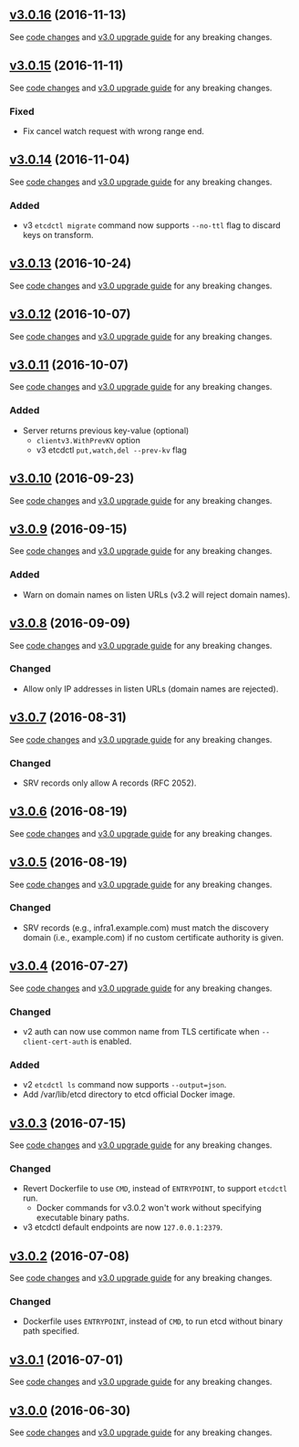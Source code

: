 

## [v3.0.16](https://github.com/branthz/etcd/releases/tag/v3.0.16) (2016-11-13)

See [code changes](https://github.com/branthz/etcd/compare/v3.0.15...v3.0.16) and [v3.0 upgrade guide](https://github.com/branthz/etcd/blob/master/Documentation/upgrades/upgrade_3_0.md) for any breaking changes.


## [v3.0.15](https://github.com/branthz/etcd/releases/tag/v3.0.15) (2016-11-11)

See [code changes](https://github.com/branthz/etcd/compare/v3.0.14...v3.0.15) and [v3.0 upgrade guide](https://github.com/branthz/etcd/blob/master/Documentation/upgrades/upgrade_3_0.md) for any breaking changes.

### Fixed

- Fix cancel watch request with wrong range end.


## [v3.0.14](https://github.com/branthz/etcd/releases/tag/v3.0.14) (2016-11-04)

See [code changes](https://github.com/branthz/etcd/compare/v3.0.13...v3.0.14) and [v3.0 upgrade guide](https://github.com/branthz/etcd/blob/master/Documentation/upgrades/upgrade_3_0.md) for any breaking changes.

### Added

- v3 `etcdctl migrate` command now supports `--no-ttl` flag to discard keys on transform.


## [v3.0.13](https://github.com/branthz/etcd/releases/tag/v3.0.13) (2016-10-24)

See [code changes](https://github.com/branthz/etcd/compare/v3.0.12...v3.0.13) and [v3.0 upgrade guide](https://github.com/branthz/etcd/blob/master/Documentation/upgrades/upgrade_3_0.md) for any breaking changes.


## [v3.0.12](https://github.com/branthz/etcd/releases/tag/v3.0.12) (2016-10-07)

See [code changes](https://github.com/branthz/etcd/compare/v3.0.11...v3.0.12) and [v3.0 upgrade guide](https://github.com/branthz/etcd/blob/master/Documentation/upgrades/upgrade_3_0.md) for any breaking changes.


## [v3.0.11](https://github.com/branthz/etcd/releases/tag/v3.0.11) (2016-10-07)

See [code changes](https://github.com/branthz/etcd/compare/v3.0.10...v3.0.11) and [v3.0 upgrade guide](https://github.com/branthz/etcd/blob/master/Documentation/upgrades/upgrade_3_0.md) for any breaking changes.

### Added

- Server returns previous key-value (optional)
  - `clientv3.WithPrevKV` option
  - v3 etcdctl `put,watch,del --prev-kv` flag


## [v3.0.10](https://github.com/branthz/etcd/releases/tag/v3.0.10) (2016-09-23)

See [code changes](https://github.com/branthz/etcd/compare/v3.0.9...v3.0.10) and [v3.0 upgrade guide](https://github.com/branthz/etcd/blob/master/Documentation/upgrades/upgrade_3_0.md) for any breaking changes.


## [v3.0.9](https://github.com/branthz/etcd/releases/tag/v3.0.9) (2016-09-15)

See [code changes](https://github.com/branthz/etcd/compare/v3.0.8...v3.0.9) and [v3.0 upgrade guide](https://github.com/branthz/etcd/blob/master/Documentation/upgrades/upgrade_3_0.md) for any breaking changes.

### Added

- Warn on domain names on listen URLs (v3.2 will reject domain names).


## [v3.0.8](https://github.com/branthz/etcd/releases/tag/v3.0.8) (2016-09-09)

See [code changes](https://github.com/branthz/etcd/compare/v3.0.7...v3.0.8) and [v3.0 upgrade guide](https://github.com/branthz/etcd/blob/master/Documentation/upgrades/upgrade_3_0.md) for any breaking changes.

### Changed

- Allow only IP addresses in listen URLs (domain names are rejected).


## [v3.0.7](https://github.com/branthz/etcd/releases/tag/v3.0.7) (2016-08-31)

See [code changes](https://github.com/branthz/etcd/compare/v3.0.6...v3.0.7) and [v3.0 upgrade guide](https://github.com/branthz/etcd/blob/master/Documentation/upgrades/upgrade_3_0.md) for any breaking changes.

### Changed

- SRV records only allow A records (RFC 2052).


## [v3.0.6](https://github.com/branthz/etcd/releases/tag/v3.0.6) (2016-08-19)

See [code changes](https://github.com/branthz/etcd/compare/v3.0.5...v3.0.6) and [v3.0 upgrade guide](https://github.com/branthz/etcd/blob/master/Documentation/upgrades/upgrade_3_0.md) for any breaking changes.


## [v3.0.5](https://github.com/branthz/etcd/releases/tag/v3.0.5) (2016-08-19)

See [code changes](https://github.com/branthz/etcd/compare/v3.0.4...v3.0.5) and [v3.0 upgrade guide](https://github.com/branthz/etcd/blob/master/Documentation/upgrades/upgrade_3_0.md) for any breaking changes.

### Changed

- SRV records (e.g., infra1.example.com) must match the discovery domain (i.e., example.com) if no custom certificate authority is given.


## [v3.0.4](https://github.com/branthz/etcd/releases/tag/v3.0.4) (2016-07-27)

See [code changes](https://github.com/branthz/etcd/compare/v3.0.3...v3.0.4) and [v3.0 upgrade guide](https://github.com/branthz/etcd/blob/master/Documentation/upgrades/upgrade_3_0.md) for any breaking changes.

### Changed

- v2 auth can now use common name from TLS certificate when `--client-cert-auth` is enabled.

### Added

- v2 `etcdctl ls` command now supports `--output=json`.
- Add /var/lib/etcd directory to etcd official Docker image.


## [v3.0.3](https://github.com/branthz/etcd/releases/tag/v3.0.3) (2016-07-15)

See [code changes](https://github.com/branthz/etcd/compare/v3.0.2...v3.0.3) and [v3.0 upgrade guide](https://github.com/branthz/etcd/blob/master/Documentation/upgrades/upgrade_3_0.md) for any breaking changes.

### Changed

- Revert Dockerfile to use `CMD`, instead of `ENTRYPOINT`, to support `etcdctl` run.
  - Docker commands for v3.0.2 won't work without specifying executable binary paths.
- v3 etcdctl default endpoints are now `127.0.0.1:2379`.


## [v3.0.2](https://github.com/branthz/etcd/releases/tag/v3.0.2) (2016-07-08)

See [code changes](https://github.com/branthz/etcd/compare/v3.0.1...v3.0.2) and [v3.0 upgrade guide](https://github.com/branthz/etcd/blob/master/Documentation/upgrades/upgrade_3_0.md) for any breaking changes.

### Changed

- Dockerfile uses `ENTRYPOINT`, instead of `CMD`, to run etcd without binary path specified.


## [v3.0.1](https://github.com/branthz/etcd/releases/tag/v3.0.1) (2016-07-01)

See [code changes](https://github.com/branthz/etcd/compare/v3.0.0...v3.0.1) and [v3.0 upgrade guide](https://github.com/branthz/etcd/blob/master/Documentation/upgrades/upgrade_3_0.md) for any breaking changes.


## [v3.0.0](https://github.com/branthz/etcd/releases/tag/v3.0.0) (2016-06-30)

See [code changes](https://github.com/branthz/etcd/compare/v2.3.0...v3.0.0) and [v3.0 upgrade guide](https://github.com/branthz/etcd/blob/master/Documentation/upgrades/upgrade_3_0.md) for any breaking changes.

